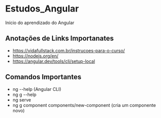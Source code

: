 # Estudos_Angular
 Início do aprendizado do Angular

## Anotações de Links Importanates
- https://vidafullstack.com.br/instrucoes-para-o-curso/
- https://nodejs.org/en/
- https://angular.dev/tools/cli/setup-local



## Comandos Importantes 

- ng --help  (Angular CLI)
- ng g --help
- ng serve
- ng g component components/new-component  (cria um componente novo)